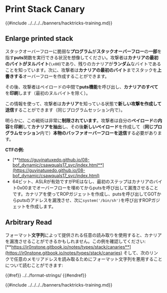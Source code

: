 # Print Stack Canary

{{#include ../../../../banners/hacktricks-training.md}}

## Enlarge printed stack

スタックオーバーフローに脆弱な**プログラム**が**スタックオーバーフロー**の**一部**を指す**puts**関数を実行できる状況を想像してください。攻撃者は**カナリアの最初のバイトがヌルバイト**(`\x00`)であり、残りのカナリアが**ランダム**なバイトであることを知っています。次に、攻撃者は**カナリアの最初のバイト**までスタックを**上書きする**オーバーフローを作成することができます。

その後、攻撃者はペイロードの中間で**puts機能**を呼び出し、**カナリアのすべて**を**印刷**します（最初のヌルバイトを除く）。

この情報を使って、攻撃者は**カナリア**を知っている状態で**新しい攻撃を作成して送信**することができます（同じプログラムセッション内で）。

明らかに、この戦術は非常に**制限されています**。攻撃者は自分の**ペイロード**の**内容**を**印刷**して**カナリアを抽出**し、その後**新しいペイロード**を作成して（**同じプログラムセッション**内で）**本物のバッファオーバーフローを送信**する必要があります。

**CTFの例:**

- [**https://guyinatuxedo.github.io/08-bof_dynamic/csawquals17_svc/index.html**](https://guyinatuxedo.github.io/08-bof_dynamic/csawquals17_svc/index.html)
- 64ビット、ASLRが有効ですがPIEはなし、最初のステップはカナリアのバイト0x00までオーバーフローを埋めてからputsを呼び出して漏洩させることです。カナリアを使ってROPガジェットを作成し、putsを呼び出してGOTからputsのアドレスを漏洩させ、次に`system('/bin/sh')`を呼び出すROPガジェットを作成します。

## Arbitrary Read

フォーマット**文字列**によって提供される任意の読み取りを使用すると、カナリアを漏洩させることができるかもしれません。この例を確認してください: [**https://ir0nstone.gitbook.io/notes/types/stack/canaries**](https://ir0nstone.gitbook.io/notes/types/stack/canaries) そして、次のリンクで任意のメモリアドレスを読み取るためにフォーマット文字列を悪用することについて読むことができます:

{{#ref}}
../../format-strings/
{{#endref}}

{{#include ../../../../banners/hacktricks-training.md}}
